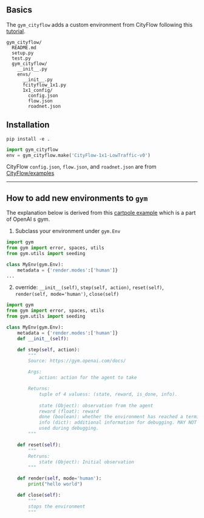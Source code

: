 
## Basics

The `gym_cityflow` adds a custom environment from CityFlow following this [tutorial](https://github.com/openai/gym/blob/master/docs/creating-environments.md).
 
```
gym_cityflow/
  README.md
  setup.py
  test.py
  gym_cityflow/
    __init__.py
    envs/
      __init__.py
      fcityflow_1x1.py
      1x1_config/
        config.json
        flow.json
        roadnet.json
```

## Installation 
 
 `pip install -e .`
 
```python
import gym_cityflow
env = gym_cityflow.make('CityFlow-1x1-LowTraffic-v0')
```

CityFlow `config.json`, `flow.json`, and `roadnet.json` are from [CityFlow/examples](https://github.com/cityflow-project/CityFlow/tree/master/examples)

---

## How to add new environments to `gym`

The explanation below is derived from this [cartpole example](https://github.com/openai/gym/blob/master/gym/envs/classic_control/cartpole.py) which is a part of OpenAI
s gym.

1. Subclass your environment under `gym.Env`

```python
import gym
from gym import error, spaces, utils
from gym.utils import seeding

class MyEnv(gym.Env):
    metadata = {'render.modes':['human']}
...
```

2. override: `__init__(self)`, `step(self, action)`, `reset(self)`, `render(self, mode='human')`, `close(self)`

```python
import gym
from gym import error, spaces, utils
from gym.utils import seeding

class MyEnv(gym.Env):
    metadata = {'render.modes':['human']}
    def __init__(self):

    def step(self, action):
        """
        Source: https://gym.openai.com/docs/        

        Args:
            action: action for the agent to take

        Returns:
            tuple of 4 valuess: (state, reward, is_done, info).
            
            state (Object): observation from the agent 
            reward (float): reward
            done (boolean): whether the environment has reached a terminal state
            info (dict): additional information for debugging. MAY NOT be used during evaluation, only 
            used during debugging.
        """

    def reset(self):   
        """
        Retruns:
            state (Object): Initial observation
        """

    def render(self, mode='human'):
        print("hello world")

    def close(self):
        """
        stops the environment
        """
```